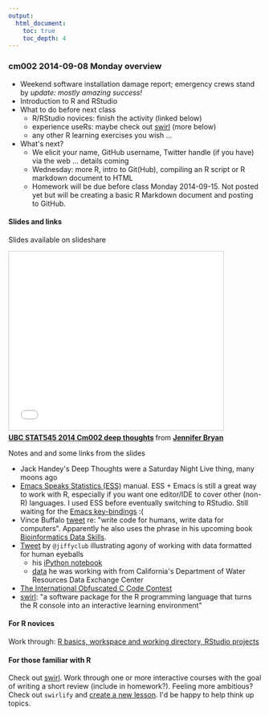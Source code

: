 ```yaml
---
output:
  html_document:
    toc: true
    toc_depth: 4
---
```


### cm002 2014-09-08 Monday overview

  * Weekend software installation damage report; emergency crews stand by *update: mostly amazing success!*
  * Introduction to R and RStudio
  * What to do before next class
    - R/RStudio novices: finish the activity (linked below)
    - experience useRs: maybe check out [swirl](http://swirlstats.com) (more below)
    - any other R learning exercises you wish ...
  * What's next?
    - We elicit your name, GitHub username, Twitter handle (if you have) via the web ... details coming
    - Wednesday: more R, intro to Git(Hub), compiling an R script or R markdown document to HTML
    - Homework will be due before class Monday 2014-09-15. Not posted yet but will be creating a basic R Markdown document and posting to GitHub.
    
#### Slides and links

Slides available on slideshare

<iframe src="//www.slideshare.net/slideshow/embed_code/38839656" width="427" height="356" frameborder="0" marginwidth="0" marginheight="0" scrolling="no" style="border:1px solid #CCC; border-width:1px; margin-bottom:5px; max-width: 100%;" allowfullscreen> </iframe> <div style="margin-bottom:5px"> <strong> <a href="https://www.slideshare.net/jenniferbryan5811/cm002-deep-thoughts" title="UBC STAT545 2014 Cm002 deep thoughts" target="_blank">UBC STAT545 2014 Cm002 deep thoughts</a> </strong> from <strong><a href="http://www.slideshare.net/jenniferbryan5811" target="_blank">Jennifer Bryan</a></strong> </div>

Notes and and some links from the slides

  * Jack Handey's Deep Thoughts were a Saturday Night Live thing, many moons ago
  * [Emacs Speaks Statistics (ESS)](http://ess.r-project.org) manual. ESS + Emacs is still a great way to work with R, especially if you want one editor/IDE to cover other (non-R) languages. I used ESS before eventually switching to RStudio. Still waiting for the [Emacs key-bindings](https://support.rstudio.com/hc/communities/public/questions/200757977-Emacs-key-bindings-again-) :(
  * Vince Buffalo [tweet](https://twitter.com/vsbuffalo/status/358699162679787521) re: "write code for humans, write data for computers". Apparently he also uses the phrase in his upcoming book [Bioinformatics Data Skills](http://shop.oreilly.com/product/0636920030157.do).
  * [Tweet](https://twitter.com/jiffyclub/status/508761376488030208) by `@jiffyclub` illustrating agony of working with data formatted for human eyeballs
    - his [iPython notebook](http://nbviewer.ipython.org/github/abostroem/2014-09-10-LBL/blob/master/pandas/load_precip_data.ipynb)
    - [data](http://cdec.water.ca.gov/cgi-progs/reports/PRECIPOUT.2011) he was working with from California's Department of Water Resources Data Exchange Center
  * [The International Obfuscated C Code Contest](http://www.ioccc.org)
  * [swirl](http://swirlstats.com): "a software package for the R programming language that turns the R console into an interactive learning environment"
  
#### For R novices

Work through: [R basics, workspace and working directory, RStudio projects](block002_hello-r-workspace-wd-project.html)

#### For those familiar with R

Check out [swirl](http://swirlstats.com). Work through one or more interactive courses with the goal of writing a short review (include in homework?). Feeling more ambitious? Check out `swirlify` and [create a new lesson](http://swirlstats.com/instructors.html). I'd be happy to help think up topics.